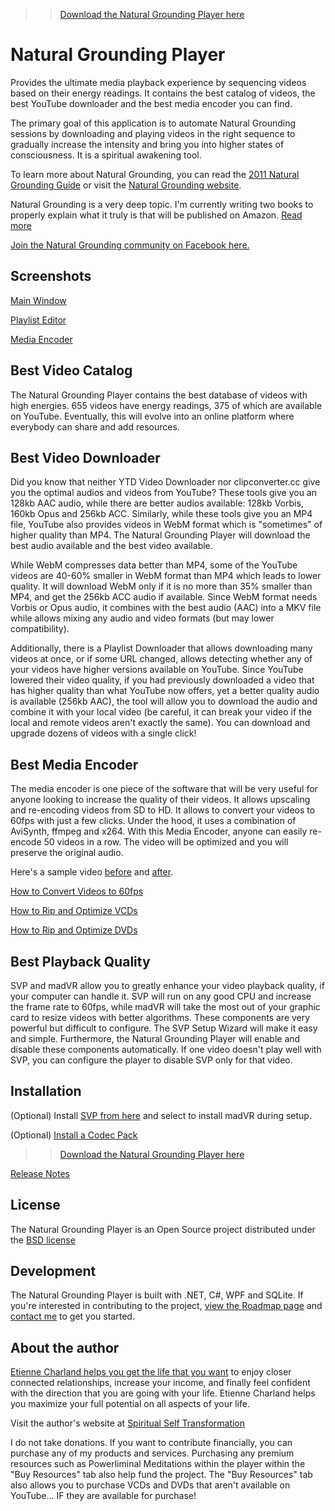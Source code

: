 >> [Download the Natural Grounding Player here](https://sourceforge.net/projects/naturalgroundingplayer/)

# Natural Grounding Player
Provides the ultimate media playback experience by sequencing videos based on their energy readings. It contains the best catalog of videos, the best YouTube downloader and the best media encoder you can find.

The primary goal of this application is to automate Natural Grounding sessions by downloading and playing videos in the right sequence to gradually increase the intensity and bring you into higher states of consciousness. It is a spiritual awakening tool.

To learn more about Natural Grounding, you can read the <a href="https://www.shamanicattraction.com/files/ngguide2011.pdf">2011 Natural Grounding Guide</a> or visit the <a href="http://www.naturalgrounding.net/">Natural Grounding website</a>.

Natural Grounding is a very deep topic. I'm currently writing two books to properly explain what it truly is that will be published on Amazon. [Read more](https://github.com/mysteryx93/NaturalGroundingPlayer/wiki)

[Join the Natural Grounding community on Facebook here.](https://www.facebook.com/groups/sxenergytransformationalentertainment/)

## Screenshots
<a href="https://raw.githubusercontent.com/mysteryx93/NaturalGroundingPlayer/master/Setup/Screenshots/Screenshot1.png">Main Window</a>

<a href="https://raw.githubusercontent.com/mysteryx93/NaturalGroundingPlayer/master/Setup/Screenshots/Screenshot2.png">Playlist Editor</a>

<a href="https://raw.githubusercontent.com/mysteryx93/NaturalGroundingPlayer/master/Setup/Screenshots/Screenshot3.png">Media Encoder</a>

## Best Video Catalog

The Natural Grounding Player contains the best database of videos with high energies. 655 videos have energy readings, 375 of which are available on YouTube. Eventually, this will evolve into an online platform where everybody can share and add resources.

## Best Video Downloader

Did you know that neither YTD Video Downloader nor clipconverter.cc give you the optimal audios and videos from YouTube? These tools give you an 128kb AAC audio, while there are better audios available: 128kb Vorbis, 160kb Opus and 256kb ACC. Similarly, while these tools give you an MP4 file, YouTube also provides videos in WebM format which is "sometimes" of higher quality than MP4. The Natural Grounding Player will download the best audio available and the best video available.

While WebM compresses data better than MP4, some of the YouTube videos are 40-60% smaller in WebM format than MP4 which leads to lower quality. It will download WebM only if it is no more than 35% smaller than MP4, and get the 256kb ACC audio if available. Since WebM format needs Vorbis or Opus audio, it combines with the best audio (AAC) into a MKV file while allows mixing any audio and video formats (but may lower compatibility).

Additionally, there is a Playlist Downloader that allows downloading many videos at once, or if some URL changed, allows detecting whether any of your videos have higher versions available on YouTube. Since YouTube lowered their video quality, if you had previously downloaded a video that has higher quality than what YouTube now offers, yet a better quality audio is available (256kb AAC), the tool will allow you to download the audio and combine it with your local video (be careful, it can break your video if the local and remote videos aren't exactly the same). You can download and upgrade dozens of videos with a single click!

## Best Media Encoder

The media encoder is one piece of the software that will be very useful for anyone looking to increase the quality of their videos. It allows upscaling and re-encoding videos from SD to HD. It allows to convert your videos to 60fps with just a few clicks. Under the hood, it uses a combination of AviSynth, ffmpeg and x264. With this Media Encoder, anyone can easily re-encode 50 videos in a row. The video will be optimized and you will preserve the original audio.

Here's a sample video <a href="https://www.spiritualselftransformation.com/files/media-encoder-old.mpg">before</a> and <a href="https://www.spiritualselftransformation.com/files/media-encoder-new.mkv">after</a>.

[How to Convert Videos to 60fps](https://github.com/mysteryx93/NaturalGroundingPlayer/wiki/Convert-Videos-to-60fps)

[How to Rip and Optimize VCDs](https://github.com/mysteryx93/NaturalGroundingPlayer/wiki/How-to-Rip-VCDs)

[How to Rip and Optimize DVDs](https://github.com/mysteryx93/NaturalGroundingPlayer/wiki/How-to-Rip-DVDs)

## Best Playback Quality

SVP and madVR allow you to greatly enhance your video playback quality, if your computer can handle it. SVP will run on any good CPU and increase the frame rate to 60fps, while madVR will take the most out of your graphic card to resize videos with better algorithms. These components are very powerful but difficult to configure. The SVP Setup Wizard will make it easy and simple. Furthermore, the Natural Grounding Player will enable and disable these components automatically. If one video doesn't play well with SVP, you can configure the player to disable SVP only for that video.

## Installation

(Optional) Install [SVP from here](http://svp-team.com/) and select to install madVR during setup.

(Optional) [Install a Codec Pack](https://github.com/mysteryx93/NaturalGroundingPlayer/wiki/Should-I-Install-a-Codec-Pack)

>> [Download the Natural Grounding Player here](https://sourceforge.net/projects/naturalgroundingplayer/)

[Release Notes](https://github.com/mysteryx93/NaturalGroundingPlayer/releases)

## License

The Natural Grounding Player is an Open Source project distributed under the <a href="https://github.com/mysteryx93/NaturalGroundingPlayer/blob/master/Setup/LICENSE.md">BSD license</a>

## Development

The Natural Grounding Player is built with .NET, C#, WPF and SQLite. If you're interested in contributing to the project, <a href="https://github.com/mysteryx93/NaturalGroundingPlayer/wiki/Roadmap">view the Roadmap page</a> and <a href="https://www.spiritualselftransformation.com/about-us/contact-us">contact me</a> to get you started.

## About the author

<a href="https://www.spiritualselftransformation.com">Etienne Charland helps you get the life that you want</a> to enjoy closer connected relationships, increase your income, and finally feel confident with the direction that you are going with your life. Etienne Charland helps you maximize your full potential on all aspects of your life.

Visit the author's website at <a href="https://www.spiritualselftransformation.com">Spiritual Self Transformation</a>

I do not take donations. If you want to contribute financially, you can purchase any of my products and services. Purchasing any premium resources such as Powerliminal Meditations within the player within the "Buy Resources" tab also help fund the project. The "Buy Resources" tab also allows you to purchase VCDs and DVDs that aren't available on YouTube... IF they are available for purchase!
